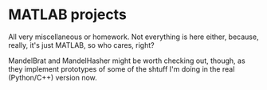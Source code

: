MATLAB projects
===============

All very miscellaneous or homework. Not everything is here either, because, really, it's just MATLAB, so who cares, right?

MandelBrat and MandelHasher might be worth checking out, though, as they implement prototypes of some of the shtuff I'm doing in the real (Python/C++) version now.